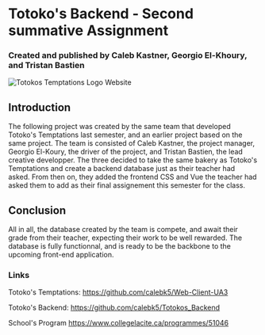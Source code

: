 # Totoko's Backend - Second summative Assignment
### Created and published by Caleb Kastner, Georgio El-Khoury, and Tristan Bastien

![Totokos Temptations Logo Website](https://github.com/calebk5/Web-Client/assets/145488814/710a1527-cb2e-4786-8a07-6891eaf5912f)

## Introduction
The following project was created by the same team that developed Totoko's Temptations last semester, and an earlier project based on the same project. The team is consisted of Caleb Kastner, the project manager, Georgio El-Koury, the driver of the project, and Tristan Bastien, the lead creative developper. The three decided to take the same bakery as Totoko's Temptations and create a backend database just as their teacher had asked. From then on, they added the frontend CSS and Vue the teacher had asked them to add as their final assignement this semester for the class. 



## Conclusion

All in all, the database created by the team is compete, and await their grade from their teacher, expecting their work to be well rewarded. The database is fully functionnal, and is ready to be the backbone to the upcoming front-end application.

### Links

Totoko's Temptations:
https://github.com/calebk5/Web-Client-UA3

Totoko's Backend:
https://github.com/calebk5/Totokos_Backend

School's Program
https://www.collegelacite.ca/programmes/51046
